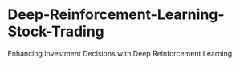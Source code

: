 # Deep-Reinforcement-Learning-Stock-Trading
Enhancing Investment Decisions with Deep Reinforcement Learning
